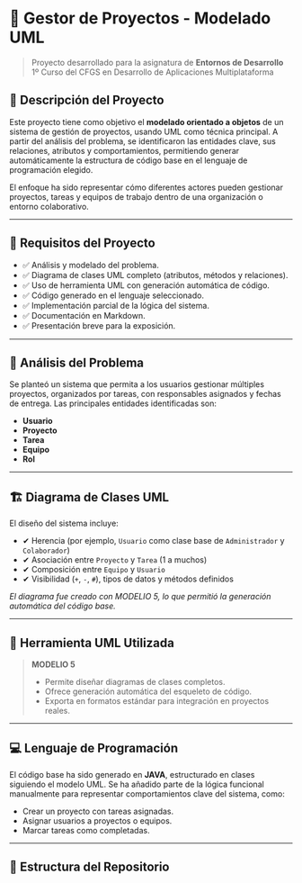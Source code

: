 # 📁 Gestor de Proyectos - Modelado UML

> Proyecto desarrollado para la asignatura de **Entornos de Desarrollo**  
> 1º Curso del CFGS en Desarrollo de Aplicaciones Multiplataforma

## 🧩 Descripción del Proyecto

Este proyecto tiene como objetivo el **modelado orientado a objetos** de un sistema de gestión de proyectos, usando UML como técnica principal. A partir del análisis del problema, se identificaron las entidades clave, sus relaciones, atributos y comportamientos, permitiendo generar automáticamente la estructura de código base en el lenguaje de programación elegido.

El enfoque ha sido representar cómo diferentes actores pueden gestionar proyectos, tareas y equipos de trabajo dentro de una organización o entorno colaborativo.

---

## 📌 Requisitos del Proyecto

- ✅ Análisis y modelado del problema.
- ✅ Diagrama de clases UML completo (atributos, métodos y relaciones).
- ✅ Uso de herramienta UML con generación automática de código.
- ✅ Código generado en el lenguaje seleccionado.
- ✅ Implementación parcial de la lógica del sistema.
- ✅ Documentación en Markdown.
- ✅ Presentación breve para la exposición.

---

## 🧠 Análisis del Problema

Se planteó un sistema que permita a los usuarios gestionar múltiples proyectos, organizados por tareas, con responsables asignados y fechas de entrega. Las principales entidades identificadas son:

- **Usuario**
- **Proyecto**
- **Tarea**
- **Equipo**
- **Rol**

---

## 🏗️ Diagrama de Clases UML

El diseño del sistema incluye:

- ✔ Herencia (por ejemplo, `Usuario` como clase base de `Administrador` y `Colaborador`)
- ✔ Asociación entre `Proyecto` y `Tarea` (1 a muchos)
- ✔ Composición entre `Equipo` y `Usuario`
- ✔ Visibilidad (`+`, `-`, `#`), tipos de datos y métodos definidos

*El diagrama fue creado con MODELIO 5, lo que permitió la generación automática del código base.*

---

## 🧰 Herramienta UML Utilizada

> **MODELIO 5**
> - Permite diseñar diagramas de clases completos.
> - Ofrece generación automática del esqueleto de código.
> - Exporta en formatos estándar para integración en proyectos reales.

---

## 💻 Lenguaje de Programación

El código base ha sido generado en **JAVA**, estructurado en clases siguiendo el modelo UML. Se ha añadido parte de la lógica funcional manualmente para representar comportamientos clave del sistema, como:

- Crear un proyecto con tareas asignadas.
- Asignar usuarios a proyectos o equipos.
- Marcar tareas como completadas.

---

## 📂 Estructura del Repositorio

